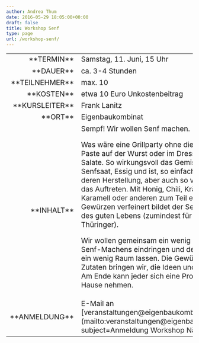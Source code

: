 ```yaml
---
author: Andrea Thum
date: 2016-05-29 18:05:00+00:00
draft: false
title: Workshop Senf
type: page
url: /workshop-senf/
---
```


<table >
<tbody style="font-size: 1.2em;" >
<tr >

<td style="width: 20%; text-align: right;" >**TERMIN**
</td>

<td style="text-align: left;" >Samstag, 11. Juni, 15 Uhr
</td>
</tr>
<tr >

<td style="width: 20%; text-align: right;" >**DAUER**
</td>

<td style="text-align: left;" >ca. 3-4 Stunden
</td>
</tr>
<tr >

<td style="width: 20%; text-align: right;" >**TEILNEHMER**
</td>

<td style="text-align: left;" >max. 10
</td>
</tr>
<tr >

<td style="width: 20%; text-align: right;" >**KOSTEN**
</td>

<td style="text-align: left;" >etwa 10 Euro Unkostenbeitrag
</td>
</tr>
<tr >

<td style="width: 20%; text-align: right;" >**KURSLEITER**
</td>

<td style="text-align: left;" >Frank Lanitz
</td>
</tr>
<tr >

<td style="width: 20%; text-align: right;" >**ORT**
</td>

<td style="text-align: left;" >Eigenbaukombinat
</td>
</tr>
<tr >

<td style="width: 20%; text-align: right;" >**INHALT**
</td>

<td style="text-align: left;" >Sempf! Wir wollen Senf machen.

Was wäre eine Grillparty ohne die aromatische Paste auf der Wurst oder im Dressing der Salate. So wirkungsvoll das Gemisch aus Senfsaat, Essig und ist, so einfach ist auch deren Herstellung, aber auch so variantenreich das Auftreten. Mit Honig, Chili, Kräutern, Karamell oder anderen zum Teil exotischen Gewürzen verfeinert bildet der Senf die Basis des guten Lebens (zumindest für einen Thüringer).

Wir wollen gemeinsam ein wenig in die Welt des Senf-Machens eindringen und der Kreativität ein wenig Raum lassen. Die Gewürze und Zutaten bringen wir, die Ideen und die Lust ihr. Am Ende kann jeder sich eine Probe mit nach Hause nehmen.
</td>
</tr>
<tr >

<td style="width: 20%; text-align: right;" >**ANMELDUNG**
</td>

<td style="text-align: left;" >E-Mail an [veranstaltungen@eigenbaukombinat.de](mailto:veranstaltungen@eigenbaukombinat.de?subject=Anmeldung Workshop Nähen Teil 1)
</td>
</tr>
</tbody>
</table>
